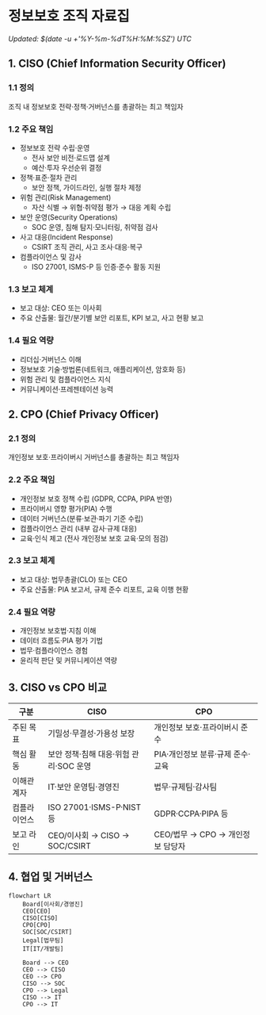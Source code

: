 # 정보보호 조직 자료집

*Updated: $(date -u +'%Y-%m-%dT%H:%M:%SZ') UTC*

## 1. CISO (Chief Information Security Officer)

### 1.1 정의  
조직 내 정보보호 전략·정책·거버넌스를 총괄하는 최고 책임자

### 1.2 주요 책임  
- 정보보호 전략 수립·운영  
  - 전사 보안 비전·로드맵 설계  
  - 예산·투자 우선순위 결정  
- 정책·표준·절차 관리  
  - 보안 정책, 가이드라인, 실행 절차 제정  
- 위험 관리(Risk Management)  
  - 자산 식별 → 위협·취약점 평가 → 대응 계획 수립  
- 보안 운영(Security Operations)  
  - SOC 운영, 침해 탐지·모니터링, 취약점 검사  
- 사고 대응(Incident Response)  
  - CSIRT 조직 관리, 사고 조사·대응·복구  
- 컴플라이언스 및 감사  
  - ISO 27001, ISMS-P 등 인증·준수 활동 지원

### 1.3 보고 체계  
- 보고 대상: CEO 또는 이사회  
- 주요 산출물: 월간/분기별 보안 리포트, KPI 보고, 사고 현황 보고

### 1.4 필요 역량  
- 리더십·거버넌스 이해  
- 정보보호 기술·방법론(네트워크, 애플리케이션, 암호화 등)  
- 위험 관리 및 컴플라이언스 지식  
- 커뮤니케이션·프레젠테이션 능력

## 2. CPO (Chief Privacy Officer)

### 2.1 정의  
개인정보 보호·프라이버시 거버넌스를 총괄하는 최고 책임자

### 2.2 주요 책임  
- 개인정보 보호 정책 수립 (GDPR, CCPA, PIPA 반영)  
- 프라이버시 영향 평가(PIA) 수행  
- 데이터 거버넌스(분류·보관·파기 기준 수립)  
- 컴플라이언스 관리 (내부 감사·규제 대응)  
- 교육·인식 제고 (전사 개인정보 보호 교육·모의 점검)

### 2.3 보고 체계  
- 보고 대상: 법무총괄(CLO) 또는 CEO  
- 주요 산출물: PIA 보고서, 규제 준수 리포트, 교육 이행 현황

### 2.4 필요 역량  
- 개인정보 보호법·지침 이해  
- 데이터 흐름도·PIA 평가 기법  
- 법무·컴플라이언스 경험  
- 윤리적 판단 및 커뮤니케이션 역량

## 3. CISO vs CPO 비교

| 구분         | CISO                                  | CPO                                |
|-------------|---------------------------------------|------------------------------------|
| 주된 목표    | 기밀성·무결성·가용성 보장             | 개인정보 보호·프라이버시 준수       |
| 핵심 활동    | 보안 정책·침해 대응·위험 관리·SOC 운영 | PIA·개인정보 분류·규제 준수·교육    |
| 이해관계자   | IT·보안 운영팀·경영진                 | 법무·규제팀·감사팀                 |
| 컴플라이언스 | ISO 27001·ISMS-P·NIST 등             | GDPR·CCPA·PIPA 등                 |
| 보고 라인    | CEO/이사회 → CISO → SOC/CSIRT         | CEO/법무 → CPO → 개인정보 담당자   |

## 4. 협업 및 거버넌스

```mermaid
flowchart LR
    Board[이사회/경영진]
    CEO[CEO]
    CISO[CISO]
    CPO[CPO]
    SOC[SOC/CSIRT]
    Legal[법무팀]
    IT[IT/개발팀]

    Board --> CEO
    CEO --> CISO
    CEO --> CPO
    CISO --> SOC
    CPO --> Legal
    CISO --> IT
    CPO --> IT
```

